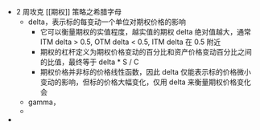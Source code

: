 - 2 周攻克 [[期权]] 策略之希腊字母
	- delta，表示标的每变动一个单位对期权价格的影响
		- 它可以衡量期权的实值程度，越实值的期权 delta 绝对值越大，通常 ITM delta > 0.5, OTM delta < 0.5, ITM delta 在 0.5 附近
		- 期权的杠杆定义为期权价格变动的百分比和资产价格变动百分比之间的比值，最终等于 delta * S / C
		- 期权价格并非标的价格线性函数，因此 delta 仅能表示标的价格微小变动的影响，但标的价格大幅变化，仅用 delta 来衡量期权价格变化会
	- gamma，
	-
-